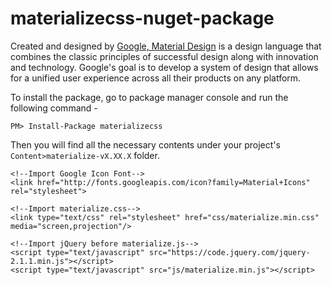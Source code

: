 # materializecss-nuget-package

Created and designed by [Google, Material Design](http://materializecss.com/getting-started.html) is a design language that combines the classic principles of successful design along with innovation and technology. Google's goal is to develop a system of design that allows for a unified user experience across all their products on any platform. 

To install the package, go to package manager console and run the following command -

`PM> Install-Package materializecss`

Then you will find all the necessary contents under your project's `Content>materialize-vX.XX.X` folder.

    
    <!--Import Google Icon Font-->
    <link href="http://fonts.googleapis.com/icon?family=Material+Icons" rel="stylesheet">
    
    <!--Import materialize.css-->
    <link type="text/css" rel="stylesheet" href="css/materialize.min.css"  media="screen,projection"/>
    
    <!--Import jQuery before materialize.js-->
    <script type="text/javascript" src="https://code.jquery.com/jquery-2.1.1.min.js"></script>
    <script type="text/javascript" src="js/materialize.min.js"></script>
